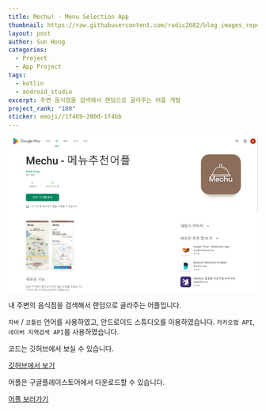 ```yaml
---
title: Mechu! - Menu Selection App
thumbnail: https://raw.githubusercontent.com/radic2682/blog_images_repo/main/uploads/Mechu!%20-%20Menu%20Selection%20App/292889211-f76808a3-5328-46fd-90ca-0c44efc386e7.png
layout: post
author: Sun Hong
categories:
  - Project
  - App Project
tags:
  - kotlin
  - android_studio
excerpt: 주변 음식점을 검색해서 랜덤으로 골라주는 어플 개발
project_rank: "180"
sticker: emoji//1f469-200d-1f4bb
---
```

![image](https://raw.githubusercontent.com/radic2682/blog_images_repo/main/uploads/Mechu!%20-%20Menu%20Selection%20App/292889211-f76808a3-5328-46fd-90ca-0c44efc386e7.png)

내 주변의 음식점을 검색해서 랜덤으로 골라주는 어플입니다.

`자바` / `코틀린` 언어를 사용하였고, 안드로이드 스튜디오를 이용하였습니다.
`카카오맵 API`, `네이버 지역검색 API`를 사용하였습니다.

코드는 깃허브에서 보실 수 있습니다.

[깃허브에서 보기](https://github.com/radic2682/mechu.git)

어플은 구글플레이스토어에서 다운로드할 수 있습니다.

[어플 보러가기](https://play.google.com/store/apps/details?id=com.mechu.mechu&hl=ko-KR)










